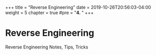 +++
title = "Reverse Engineering"
date = 2019-10-26T20:56:03-04:00
weight = 5
chapter = true
#pre = "<b>4. </b>"
+++

# Reverse Engineering

Reverse Engineering Notes, Tips, Tricks
